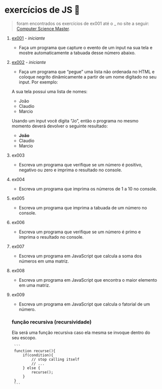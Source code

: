 # exercícios de JS 💛

> foram encontrados os exercícios de ex001 até o _ no site a seguir: [Computer Science Master](https://www.computersciencemaster.com.br/exercicio-manipulacao-dom-javascript/).

1. [ex001](https://github.com/ma-vick/exercicios-js/tree/master/ex001) - *iniciante*
    - Faça um programa que capture o evento de um input na sua tela e mostre automaticamente a tabuada desse número abaixo.

2. [ex002](https://github.com/ma-vick/exercicios-js/tree/master/ex002) - *iniciante*
    - Faça um programa que “pegue” uma lista não ordenada no HTML e coloque negrito dinâmicamente a partir de um nome digitado no seu input. Por exemplo:

    A sua tela possui uma lista de nomes:

    * João
    * Claudio
    * Marcio
    
    Usando um input você digita “Jo”, então o programa no mesmo momento deverá devolver o seguinte resultado:

    * **João**
    * Claudio
    * Marcio

3. ex003
    - Escreva um programa que verifique se um número é positivo, negativo ou zero e imprima o resultado no console.

4. ex004
    - Escreva um programa que imprima os números de 1 a 10 no console.

5. ex005
    - Escreva um programa que imprima a tabuada de um número no console.

6. ex006
    - Escreva um programa que verifique se um número é primo e imprima o resultado no console.

7. ex007
    - Escreva um programa em JavaScript que calcula a soma dos números em uma matriz.

8. ex008
    - Escreva um programa em JavaScript que encontra o maior elemento em uma matriz.

9. ex009
    - Escreva um programa em JavaScript que calcula o fatorial de um número.

    ### função recursiva (recursividade)
    
    Ela será uma função recursiva caso ela mesma se invoque dentro do seu escopo.

        ```
        function recurse(){
            if(condition){
                // stop calling itself
                // ...
            } else {
                recurse();
            }
        }
        ```